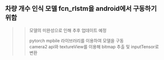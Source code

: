 ## 차량 개수 인식 모델 fcn_rlstm을 android에서 구동하기 위함  
>> 모델의 미완성으로 인해 추후 업데이트 예정  
>>   
>> pytorch mpbile 라이브러리를 이용하여 모델을 구동  
>> camera2 api와 textureView를 이용해 bitmap 추출 및 inputTensor로 변환  
